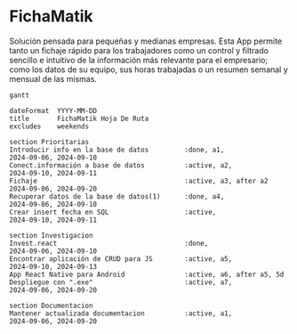 # FichaMatik

Solución pensada para pequeñas y medianas empresas. Esta App permite tanto un fichaje rápido para los trabajadores como un control y filtrado sencillo e intuitivo de la información más relevante para el empresario; como los datos de su equipo, sus horas trabajadas o un resumen semanal y mensual de las mismas.

```mermaid
gantt

dateFormat  YYYY-MM-DD
title       FichaMatik Hoja De Ruta
excludes    weekends

section Prioritarias
Introducir info en la base de datos         :done, a1,                  2024-09-06, 2024-09-10
Conect.información a base de datos          :active, a2,                2024-09-10, 2024-09-11
Fichaje                                     :active, a3, after a2       2024-09-06, 2024-09-20
Recuperar datos de la base de datos(1)      :done, a4,                  2024-09-06, 2024-09-10
Crear insert fecha en SQL                   :active,                    2024-09-10, 2024-09-11

section Investigacion
Invest.react                                :done,                      2024-09-06, 2024-09-10
Encontrar aplicación de CRUD para JS        :active, a5,                2024-09-10, 2024-09-13
App React Native para Android               :active, a6, after a5, 5d
Despliegue con ".exe"                       :active, a7,                2024-09-06, 2024-09-20 

section Documentacion
Mantener actualizada documentacion          :active, a1,                2024-09-06, 2024-09-20
```
